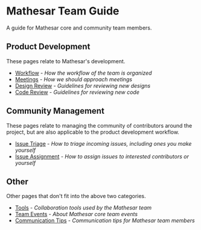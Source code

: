 # Mathesar Team Guide

A guide for Mathesar core and community team members.

## Product Development

These pages relate to Mathesar's development.

- [Workflow](/archive/team/workflow/workflow) - *How the workflow of the team is organized*
- [Meetings](/team/guide/meetings) - *How we should approach meetings*
- [Design Review](/archive/product/design/process/review-guidelines) - *Guidelines for reviewing new designs*
- [Code Review](/engineering/code-review) - *Guidelines for reviewing new code*

## Community Management

These pages relate to managing the community of contributors around the project, but are also applicable to the product development workflow.

- [Issue Triage](/team/guide/issues) - *How to triage incoming issues, including ones you make yourself*
- [Issue Assignment](/team/guide/issues) - *How to assign issues to interested contributors or yourself*

## Other

Other pages that don't fit into the above two categories.

- [Tools](/archive/team/workflow/tools) - *Collaboration tools used by the Mathesar team*
- [Team Events](/team/guide/events) - *About Mathesar core team events*
- [Communication Tips](/team/guide/comm-tips) - *Communication tips for Mathesar team members*